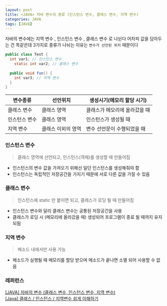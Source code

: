 ```yaml
---
layout: post
title: <JAVA> 자바 변수의 종류 (인스턴스 변수, 클래스 변수, 지역 변수)
categories: JAVA
tags: [JAVA]
---
```


자바의 변수에는 지역 변수 , 인스턴스 변수 , 클래스 변수 로 나뉜다 
어차피 값을 담아두는 건 똑같은데 3가지로 종류가 나뉘는 이유는 `변수가 선언된 위치`  때문이다 

```java
public class Test {
  int var1; // 인스턴스 변수 
 	static int var2; // 클래스 변수 
  
  public void fun() {
    int var3; // 지역 변수 
  }
}
```


| 변수종류      | 선언위치           | 생성시기(메모리 할당 시기)    |
| ------------- | ------------------ | ----------------------------- |
| 클래스 변수   | 클래스 영역        | 클래스가 메모리에 올라갔을 때 |
| 인스턴스 변수 | 클래스 영역        | 인스턴스가 생성될 때          |
| 지역 변수     | 클래스 이외의 영역 | 변수 선언문이 수행되었을 때   |

### 인스턴스 변수 
> 클래스 영역에 선언되고, 인스턴스(객체)를 생성할 때 만들어짐 

- 인스턴스의 변수 값을 가져오기 위해선 일단 인스턴스를 생성해줘야 함 
- 인스턴스는 독립적인 저장공간을 가지기 때문에 서로 다른 값을 가질 수 있음 


### 클래스 변수 
> 인스턴스에 static 만 붙이면 되고, 클래스가 로딩 될 때 만들어짐 

- 인스턴스 변수와 달리 클래스 변수는 공통된 저장공간을 사용 
- 클래스가 로딩 시 (메모리에 올라갔을 때) 생성되어 프로그램이 종료 될 때까지 유지되됨 

  
### 지역 변수 
> 메소드 내에서만 사용 가능 

- 메소드가 실행될 때 메모리를 할당 받으며 메소드가 끝나면 소멸 되어 사용할 수 없음 

### 레퍼런스 

[[JAVA] 자바의 변수 (클래스 변수, 인스턴스 변수, 지역 변수)](https://itmining.tistory.com/20)<br>
[[Java] 클래스 / 인스턴스 / 지역변수 쉽게 이해하기](https://2018-start.tistory.com/44)

